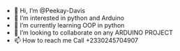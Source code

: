 - 👋 Hi, I’m @Peekay-Davis
- 👀 I’m interested in python and Arduino
- 🌱 I’m currently learning OOP in python
- 💞️ I’m looking to collaborate on any ARDUINO PROJECT
- 📫 How to reach me Call +2330245704907

<!---
Peekay-Davis/Peekay-Davis is a ✨ special ✨ repository because its `README.md` (this file) appears on your GitHub profile.
You can click the Preview link to take a look at your changes.
--->
